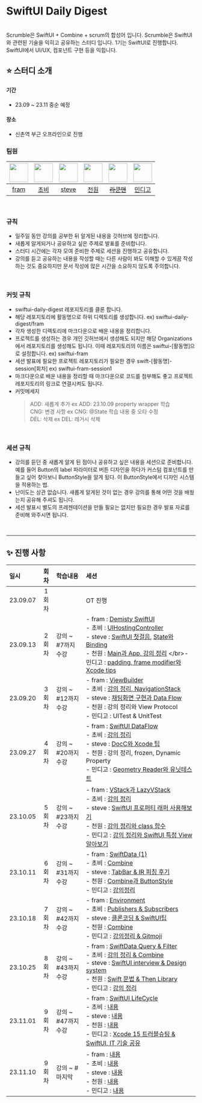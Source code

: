 # SwiftUI Daily Digest
<br/>
Scrumble은 SwiftUI + Combine + scrum의 합성어 입니다. Scrumble은 SwiftUI와 관련된 기술을 익히고 공유하는 스터디 입니다. 
1기는 SwiftUI로 진행합니다. SwiftUI에서 UI/UX, 컴포넌트 구현 등을 익힙니다. 

## ⭐️ 스터디 소개
#### 기간
- 23.09 ~ 23.11 중순 예정

#### 장소
- 신촌역 부근 오프라인으로 진행


### 팀원
|<img src="https://avatars.githubusercontent.com/u/115457023?v=4" href="https://github.com/youabledev" width="50" height="50"/>|<img src="https://avatars.githubusercontent.com/u/77331348?v=4" href="https://github.com/soobin-k" width="50" height="50"/>|<img src="https://avatars.githubusercontent.com/u/99154211?v=4" href="https://github.com/woozoobro" width="50" height="50"/>|<img src="https://avatars.githubusercontent.com/u/92036498?v=4" href="https://github.com/Yoon-hub" width="50" height="50"/>|<img src="https://avatars.githubusercontent.com/u/117285592?v=4" href="https://github.com/parkjawonocu" width="50" height="50"/>|<img src="https://avatars.githubusercontent.com/u/75626237?v=4" href="https://github.com/mingging" width="50" height="50"/>|
|:--:|:--:|:--:|:--:|:--:|:--:|
|[fram](https://github.com/youabledev)|[초비](https://github.com/soobin-k)|[steve](https://github.com/woozoobro)|[천원](https://github.com/Yoon-hub)|~~[라쿤맨](https://github.com/parkjawonocu)~~|[민디고](https://github.com/mingging)|
<br/>

### 규칙
- 일주일 동안 강의를 공부한 뒤 알게된 내용을 깃허브에 정리합니다.
- 새롭게 알게되거나 공유하고 싶은 주제로 발표를 준비합니다.
- 스터디 시간에는 각자 모여 준비한 주제로 세션을 진행하고 공유합니다.
- 강의를 듣고 공유하는 내용을 작성할 때는 다른 사람이 봐도 이해할 수 있게끔 작성하는 것도 중요하지만 문서 작성에 많은 시간을 소요하지 않도록 주의합니다.
<br/>

### 커밋 규칙
- swiftui-daily-digest 레포지토리를 클론 합니다.
- 해당 레포지토리에 활동명으로 하위 디렉토리를 생성합니다. ex) swiftui-daily-digest/fram
- 각자 생성한 디렉토리에 마크다운으로 배운 내용을 정리합니다.
- 프로젝트를 생성하는 경우 개인 깃허브에서 생성해도 되지만 해당 Organizations 에서 레포지토리를 생성해도 됩니다. 이때 레포지토리의 이름은 swiftui-[활동명]으로 설정합니다. ex) swiftui-fram
- 세션 발표에 필요한 프로젝트 레포지토리가 필요한 경우 swift-[활동명]-session[회차] ex) swiftui-fram-session1
- 마크다운으로 배운 내용을 정리할 때 마크다운으로 코드를 첨부해도 좋고 프로젝트 레포지토리의 링크로 연결시켜도 됩니다.
- 커밋메세지
  > ADD: 새롭게 추가 ex ADD: 23.10.09 property wrapper 학습<br/>
  > CNG: 변경 사항 ex CNG: @State 학습 내용 중 오타 수정<br/>
  > DEL: 삭제 ex DEL: 레거시 삭제 <br/>

<br/>

### 세션 규칙
- 강의를 듣던 중 새롭게 알게 된 점이나 공유하고 싶은 내용을 세션으로 준비합니다. 예를 들어 Button의 label 파라미터로 버튼 디자인을 하다가 커스텀 컴포넌트를 만들고 싶어 찾아보니 ButtonStyle을 알게 됬다. 이 ButtonStyle에서 디자인 시스템을 적용하는 법.
- 난이도는 상관 없습니다. 새롭게 알게된 것이 없는 경우 강의를 통해 어떤 것을 배웠는지 공유해 주셔도 됩니다.
- 세션 발표시 별도의 프레젠테이션을 만들 필요는 없지만 필요한 경우 발표 자료를 준비해 와주시면 됩니다.
<br/>

----------
## ✨ 진행 사항
|일시|회차|학습내용|세션|
|:--|:--:|:--|:--|
|23.09.07|1회차||OT 진행|
|23.09.13|2회차|강의 ~ #7까지 수강|- fram : [Demisty SwiftUI](https://github.com/ScrumbleSwiftUIAndCombine/swiftui-daily-digest/blob/main/fram/wwdc/DemystifySwiftUI.md) </br>- 초비 : [UIHostingController](https://github.com/ScrumbleSwiftUIAndCombine/swiftui-daily-digest/blob/main/chobi/2%ED%9A%8C%EC%B0%A8/2%ED%9A%8C%EC%B0%A8%20%EC%84%B8%EC%85%98.md) </br>- steve : [SwiftUI 첫걸음](https://github.com/ScrumbleSwiftUIAndCombine/swiftui-daily-digest/blob/main/steve/WWDC%EC%84%B8%EC%85%98/SwiftUI%20%EC%B2%AB%EA%B1%B8%EC%9D%8C.md), [State와 Binding](https://www.youtube.com/watch?v=4s4QAyiYWwc) </br>- 천원 : [Main과 App, 강의 정리](https://github.com/ScrumbleSwiftUIAndCombine/swiftui-daily-digest/blob/main/won/SwiftUI%201%EC%A3%BC%EC%B0%A8(1~7).md) </br>- 민디고 : [padding, frame modifier와 Xcode tips](https://github.com/ScrumbleSwiftUIAndCombine/swiftui-daily-digest/blob/main/mindigo/SwfitUI%20fundametal%20Tutorial/%EB%8F%84%EC%8B%9C/session-2-share.md) </br>|
|23.09.20 |3회차|강의 ~ #12까지 수강|- fram : [ViewBuilder](https://github.com/ScrumbleSwiftUIAndCombine/swiftui-daily-digest/blob/main/fram/lecture/ViewBuilderInUse.md) </br>- 초비 : [강의 정리, NavigationStack](https://github.com/soobin-k/swiftui-daily-digest/blob/main/chobi/3%ED%9A%8C%EC%B0%A8/3%ED%9A%8C%EC%B0%A8%20%EA%B0%95%EC%9D%98.md) </br>- steve : [채팅화면 구현과 Data Flow](https://github.com/ScrumbleSwiftUIAndCombine/swiftui-daily-digest/blob/main/steve/230920_Fram%20Study.md) </br>- 천원 : 강의 정리와 View Protocol </br>- 민디고 : UITest & UnitTest </br>|
|23.09.27|4회차|강의 ~ #20까지 수강|- fram : [SwiftUI DataFlow](https://medium.com/@youable.framios/property-wrapper%EC%99%80-%ED%95%A8%EA%BB%98-swiftui-data-flow-%EC%9D%B4%ED%95%B4%ED%95%98%EA%B8%B0-b52a25ac6f1a) </br>- 초비 : [강의 정리](https://github.com/soobin-k/swiftui-daily-digest/blob/main/chobi/4%ED%9A%8C%EC%B0%A8/4%ED%9A%8C%EC%B0%A8%20%EA%B1%8D%EC%9D%98.md) </br>- steve : [DocC와 Xcode 팁](https://github.com/ScrumbleSwiftUIAndCombine/swiftui-daily-digest/blob/main/steve/230927%20%EA%B3%B5%EC%9C%A0%ED%95%A0%20%EB%82%B4%EC%9A%A9.md) </br>- 천원 : 강의 정리, frozen, Dynamic Property </br>- 민디고 : [Geometry Reader와 유닛테스트](https://github.com/ScrumbleSwiftUIAndCombine/swiftui-daily-digest/blob/main/mindigo/SwfitUI%20fundametal%20Tutorial/%EB%8F%84%EC%8B%9C/session-4-share.md)</br>|
|23.10.05|5회차|강의 ~ #23까지 수강|- fram : [VStack과 LazyVStack]() </br>- 초비 : [강의 정리](https://github.com/soobin-k/swiftui-daily-digest/blob/main/chobi/5%ED%9A%8C%EC%B0%A8/5%ED%9A%8C%EC%B0%A8%20%EA%B0%95%EC%9D%98.md)</br>- steve : [SwiftUI 프로퍼티 래퍼 사용해보기](https://woozoobro.medium.com/swiftui-%ED%94%84%EB%A1%9C%ED%8D%BC%ED%8B%B0-%EB%9E%98%ED%8D%BC-%EC%82%AC%EC%9A%A9%ED%95%B4%EB%B3%B4%EA%B8%B0-c926072afae9) </br>- 천원 : [강의 정리와 class 함수]() </br>- 민디고 : [강의 정리와 SwiftUI 특정 View 알아보기](https://github.com/ScrumbleSwiftUIAndCombine/swiftui-daily-digest/commit/e7d6ed4ec1be2d70a4bcfaf05d96bef5338e4cbd)</br>|
|23.10.11|6회차|강의 ~ #31까지 수강|- fram : [SwiftData (1)](https://medium.com/me/stories/public) </br>- 초비 : [Combine](https://github.com/ScrumbleSwiftUIAndCombine/swiftui-daily-digest/blob/main/chobi/6%ED%9A%8C%EC%B0%A8/6%ED%9A%8C%EC%B0%A8%20%EC%8A%A4%ED%84%B0%EB%94%94.md)</br>- steve : [TabBar & IR 피칭 후기](https://github.com/TreatTrick/Hide-TabBar-In-SwiftUI/issues/5) </br>- 천원 : [Combine과 ButtonStyle](https://github.com/ScrumbleSwiftUIAndCombine/swiftui-daily-digest/commit/c55a5c2eab5e08b9c1e5a901d52a7bfdecc4137a) </br>- 민디고 : [강의정리]()</br>|
|23.10.18 |7회차|강의 ~ #42까지 수강|- fram : [Environment](https://framios.tistory.com/54) </br>- 초비 : [Publishers & Subscribers](https://github.com/ScrumbleSwiftUIAndCombine/swiftui-daily-digest/blob/main/chobi/7%ED%9A%8C%EC%B0%A8/7%ED%9A%8C%EC%B0%A8%20%EC%8A%A4%ED%84%B0%EB%94%94.md)</br>- steve : [클론코딩 & SwiftUI팁]() </br>- 천원 : [Combine]() </br>- 민디고 : [강의정리 & Gitmoji](https://github.com/ScrumbleSwiftUIAndCombine/swiftui-daily-digest/blob/main/mindigo/SwfitUI%20fundametal%20Tutorial/%EB%8F%84%EC%8B%9C/session-7-share.md)</br>|
|23.10.25|8회차|강의 ~ #43까지 수강|- fram : [SwiftData Query & Filter]() </br>- 초비 : [강의 정리 & Combine](https://github.com/ScrumbleSwiftUIAndCombine/swiftui-daily-digest/blob/main/chobi/7%ED%9A%8C%EC%B0%A8/7%ED%9A%8C%EC%B0%A8%20%EC%8A%A4%ED%84%B0%EB%94%94.md)</br>- steve : [SwiftUI interview & Design system]() </br>- 천원 : [Swift 문법 & Then Library]() </br>- 민디고 : [강의 정리]()</br>|
|23.11.01|9회차|강의 ~ #47까지 수강|- fram : [SwiftUI LifeCycle](https://framios.tistory.com/55) </br>- 초비 : [내용]()</br>- steve : [내용]() </br>- 천원 : [내용]() </br>- 민디고 : [Xcode 15 트러블슈팅 & SwiftUI, IT 기술 공유](https://github.com/ScrumbleSwiftUIAndCombine/swiftui-daily-digest/blob/main/mindigo/SwfitUI%20fundametal%20Tutorial/%EB%8F%84%EC%8B%9C/session-9-share.md)</br>|
|23.11.10|9회차|강의 ~ #마지막|- fram : [내용]() </br>- 초비 : [내용]()</br>- steve : [내용]() </br>- 천원 : [내용]() </br>- 민디고 : [내용]()</br>|
